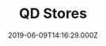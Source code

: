 ---
date: 2019-06-09T14:16:29.000Z
title: QD Stores
latitude: 52.049113031032604
longitude: 0.954887437455837
category: checkin
---